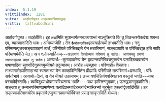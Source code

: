 ```yaml
---
index:  5.1.19
vrittiindex:  1281
sutra:  आर्हादगोपुच्छ सङ्ख्यापरिमाणाट्ठक्
vritti:  tattvabodhini 
---
```


आर्हादगोपुच्छ। तदर्हतीति। इह `तदर्ह`मिति सूत्रान्तर्गतमच्प्रत्ययान्तं नाऽनुक्रियते किं तु तिङन्तस्यैकदेशः शबन्त एव, व्याख्यानादिति भावः। अभिव्याप्येति। तेन `�औतच्छत्रिक`इत्यत्रार्हत्यर्थे ठग्भवतीति भावः। ननु परिमाणत्पृथक्सङ्ख्याग्रहणं व्यर्थं, परिमीयते परिच्छिद्यते येन तत्परिमाणं, सङ्ख्ययापि च परिच्छिद्यत इति सापि परिमाणमेवेति चेत्। अत्र श्लोकवार्तिकम्---`ऊध्र्वमानं किलोन्मानं परिमाणं तु सर्वतः। आयामस्तु प्रमाणं स्यात्सङ्ख्या बाह्या तु सर्वतः`। अस्यार्थः--तुलादावारेप्य येन द्रव्यान्तपरिच्छिन्नगुरुत्वेन पलादिशब्दवाच्येन पाषाणादिना सुवर्णादिगुरुत्वमुन्मीयते तदुन्मानम्। आरोहः=उच्छ्रायः। परिणाहो=विस्तारः। ताभ्यामारोहपरिणाहाभ्यां स्वगताभ्यां येन काष्ठादिनिर्मितेन व्रीह्यादिः परिमीयते तत्परिमाणं=प्रस्थादि,। परिः सर्वतोभावे। आयामो=दैघ्र्यं, स येन मीयते तत्प्रमाणम्। तच्च क्वचित्तिर्यगवस्थितस्य वस्तुनो भवति---यथा वस्त्रादेर्हस्तादिः। क्वचिदूध्र्याधोबागावस्थितस्य भवति----यथा हास्तिनमुदकम्। ऊरुद्धयसमुदकमिति। सङ्ख्या तु उन्मानपरिमाणप्रमाणेभ्यः पलादिप्रस्थादिहस्त्रादिभ्यस्त्रिभ्यो बहुर्भूता एकत्वद्वित्वादिरिति। इह सङ्ख्यापरिमाणयोरेव प्रकृतत्वेऽप्युन्मानप्रमाण्योर्विवेचनं प्रसङ्गात्कृतमिति बोध्यम्।

